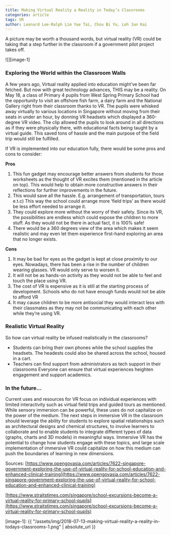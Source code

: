 ```yaml
---
title: Making Virtual Reality a Reality in Today’s Classrooms
categories: article
tags: VR
author: Leonard Lee-Ralph Lim Yue Tai, Chou Bi Yu, Loh Jun Kai
---
```


A picture may be worth a thousand words, but virtual reality (VR) could be taking that a step further in the classroom if a government pilot project takes off. 

![][image-1]

### Exploring the World within the Classroom Walls

A few years ago, Virtual reality applied into education might’ve been far fetched. But now with great technology advances, THIS may be a reality. On May 18, a class of Primary 4 pupils from West Spring Primary School had the opportunity to visit an offshore fish farm, a dairy farm and the National Gallery right from their classroom thanks to VR. The pupils were whisked away virtually to various locations in Singapore without moving from their seats in under an hour, by donning VR headsets which displayed a 360-degree VR video. The clip allowed the pupils to look around in all directions as if they were physically there, with educational facts being taught by a virtual guide. This saved tons of hassle and the main purpose of the field trip would still be fulfilled.

If VR is implemented into our education fully, there would be some pros and cons to consider:

**Pros**

1. This fun gadget may encourage better answers from students for those worksheets as the thought of VR excites them (mentioned in the article on top). This would help to obtain more constructive answers in their reflections for further improvements in the future.
2. This would save all the hassle. E.g. arrangement of transportation, tours e.t.c) This way the school could arrange more ‘field trips’ as there would be less effort needed to arrange it.
3. They could explore more without the worry of their safety. Since its VR, the possibilities are endless which could expose the children to more stuff. As they would not be there in actual fact, it is 100% safe!
4. There would be a 360 degrees view of the area which makes it seem realistic and may even let them experience first-hand exploring an area that no longer exists.

**Cons**

1. It may be bad for eyes as the gadget is kept at close proximity to our eyes. Nowadays, there has been a rise in the number of children wearing glasses. VR would only serve to worsen it.
2. It will not be as hands-on activity as they would not be able to feel and touch the place using VR. 
3. The cost of VR is expensive as it is still at the starting process of development.  Schools who do not have enough funds would not be able to afford VR
4. It may cause children to be more antisocial they would interact less with their classmates as they may not be communicating with each other while they’re using VR.

### Realistic Virtual Reality
So how can virtual reality be infused realistically in the classrooms?

- Students can bring their own phones while the school supplies the headsets. The headests could also be shared across the school, housed in a cart.
- Teachers can find support from administrators as tech support in their classrooms
Everyone can ensure that virtual experiences heighten engagement and support academics.

### In the future…
Current uses and resources for VR focus on individual experiences with limited interactivity such as virtual field trips and guided tours as mentioned. While sensory immersion can be powerful, these uses do not capitalize on the power of the medium. The next steps in immersive VR in the classroom should leverage the ability for students to explore spatial relationships such as architectural designs and chemical structures, to involve learners to collaborate and to enable students to integrate different types of data (graphs, charts and 3D models) in meaningful ways. Immersive VR has the potential to change how students engage with these topics, and large scale implementation of immersive VR could capitalize on how this medium can push the boundaries of learning in new dimensions.

Sources:
[https://www.opengovasia.com/articles/7622-singapore-government-exploring-the-use-of-virtual-reality-for-school-education-and-enhanced-clinical-training](https://www.opengovasia.com/articles/7622-singapore-government-exploring-the-use-of-virtual-reality-for-school-education-and-enhanced-clinical-training)

[https://www.straitstimes.com/singapore/school-excursions-become-a-virtual-reality-for-primary-school-pupils](https://www.straitstimes.com/singapore/school-excursions-become-a-virtual-reality-for-primary-school-pupils)

[image-1]: {{ "/assets/img/2018-07-13-making-virtual-reality-a-reality-in-todays-classrooms-1.png" | absolute_url }}